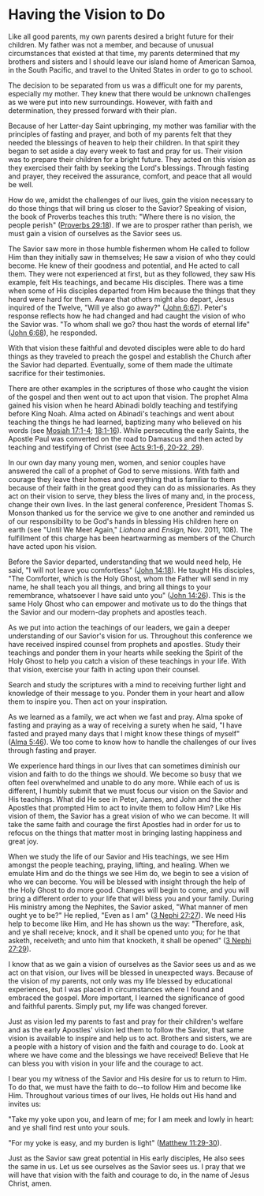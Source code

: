 # Having the Vision to Do

Like all good parents, my own parents desired a bright future for their
children. My father was not a member, and because of unusual circumstances
that existed at that time, my parents determined that my brothers and sisters
and I should leave our island home of American Samoa, in the South Pacific,
and travel to the United States in order to go to school.

The decision to be separated from us was a difficult one for my parents,
especially my mother. They knew that there would be unknown challenges as we
were put into new surroundings. However, with faith and determination, they
pressed forward with their plan.

Because of her Latter-day Saint upbringing, my mother was familiar with the
principles of fasting and prayer, and both of my parents felt that they needed
the blessings of heaven to help their children. In that spirit they began to
set aside a day every week to fast and pray for us. Their vision was to
prepare their children for a bright future. They acted on this vision as they
exercised their faith by seeking the Lord's blessings. Through fasting and
prayer, they received the assurance, comfort, and peace that all would be
well.

How do we, amidst the challenges of our lives, gain the vision necessary to do
those things that will bring us closer to the Savior? Speaking of vision, the
book of Proverbs teaches this truth: "Where there is no vision, the people
perish" ([Proverbs
29:18](https://www.lds.org/scriptures/ot/prov/29.18?lang=eng#17)). If we are
to prosper rather than perish, we must gain a vision of ourselves as the
Savior sees us.

The Savior saw more in those humble fishermen whom He called to follow Him
than they initially saw in themselves; He saw a vision of who they could
become. He knew of their goodness and potential, and He acted to call them.
They were not experienced at first, but as they followed, they saw His
example, felt His teachings, and became His disciples. There was a time when
some of His disciples departed from Him because the things that they heard
were hard for them. Aware that others might also depart, Jesus inquired of the
Twelve, "Will ye also go away?" ([John
6:67](https://www.lds.org/scriptures/nt/john/6.67?lang=eng#66)). Peter's
response reflects how he had changed and had caught the vision of who the
Savior was. "To whom shall we go? thou hast the words of eternal life" ([John
6:68](https://www.lds.org/scriptures/nt/john/6.68?lang=eng#67)), he responded.

With that vision these faithful and devoted disciples were able to do hard
things as they traveled to preach the gospel and establish the Church after
the Savior had departed. Eventually, some of them made the ultimate sacrifice
for their testimonies.

There are other examples in the scriptures of those who caught the vision of
the gospel and then went out to act upon that vision. The prophet Alma gained
his vision when he heard Abinadi boldly teaching and testifying before King
Noah. Alma acted on Abinadi's teachings and went about teaching the things he
had learned, baptizing many who believed on his words (see [Mosiah
17:1-4](https://www.lds.org/scriptures/bofm/mosiah/17.1-4?lang=eng#0);
[18:1-16](https://www.lds.org/scriptures/bofm/mosiah/18.1-16?lang=eng#0)).
While persecuting the early Saints, the Apostle Paul was converted on the road
to Damascus and then acted by teaching and testifying of Christ (see [Acts
9:1-6, 20-22,
29](https://www.lds.org/scriptures/nt/acts/9.1-6%2C20-22%2C29?lang=eng#0)).

In our own day many young men, women, and senior couples have answered the
call of a prophet of God to serve missions. With faith and courage they leave
their homes and everything that is familiar to them because of their faith in
the great good they can do as missionaries. As they act on their vision to
serve, they bless the lives of many and, in the process, change their own
lives. In the last general conference, President Thomas S. Monson thanked us
for the service we give to one another and reminded us of our responsibility
to be God's hands in blessing His children here on earth (see "Until We Meet
Again," _Liahona_ and _Ensign,_ Nov. 2011, 108). The fulfillment of this
charge has been heartwarming as members of the Church have acted upon his
vision.

Before the Savior departed, understanding that we would need help, He said, "I
will not leave you comfortless" ([John
14:18](https://www.lds.org/scriptures/nt/john/14.18?lang=eng#17)). He taught
His disciples, "The Comforter, which is the Holy Ghost, whom the Father will
send in my name, he shall teach you all things, and bring all things to your
remembrance, whatsoever I have said unto you" ([John
14:26](https://www.lds.org/scriptures/nt/john/14.26?lang=eng#25)). This is the
same Holy Ghost who can empower and motivate us to do the things that the
Savior and our modern-day prophets and apostles teach.

As we put into action the teachings of our leaders, we gain a deeper
understanding of our Savior's vision for us. Throughout this conference we
have received inspired counsel from prophets and apostles. Study their
teachings and ponder them in your hearts while seeking the Spirit of the Holy
Ghost to help you catch a vision of these teachings in your life. With that
vision, exercise your faith in acting upon their counsel.

Search and study the scriptures with a mind to receiving further light and
knowledge of their message to you. Ponder them in your heart and allow them to
inspire you. Then act on your inspiration.

As we learned as a family, we act when we fast and pray. Alma spoke of fasting
and praying as a way of receiving a surety when he said, "I have fasted and
prayed many days that I might know these things of myself" ([Alma
5:46](https://www.lds.org/scriptures/bofm/alma/5.46?lang=eng#45)). We too come
to know how to handle the challenges of our lives through fasting and prayer.

We experience hard things in our lives that can sometimes diminish our vision
and faith to do the things we should. We become so busy that we often feel
overwhelmed and unable to do any more. While each of us is different, I humbly
submit that we must focus our vision on the Savior and His teachings. What did
He see in Peter, James, and John and the other Apostles that prompted Him to
act to invite them to follow Him? Like His vision of them, the Savior has a
great vision of who we can become. It will take the same faith and courage the
first Apostles had in order for us to refocus on the things that matter most
in bringing lasting happiness and great joy.

When we study the life of our Savior and His teachings, we see Him amongst the
people teaching, praying, lifting, and healing. When we emulate Him and do the
things we see Him do, we begin to see a vision of who we can become. You will
be blessed with insight through the help of the Holy Ghost to do more good.
Changes will begin to come, and you will bring a different order to your life
that will bless you and your family. During His ministry among the Nephites,
the Savior asked, "What manner of men ought ye to be?" He replied, "Even as I
am" ([3 Nephi
27:27](https://www.lds.org/scriptures/bofm/3-ne/27.27?lang=eng#26)). We need
His help to become like Him, and He has shown us the way: "Therefore, ask, and
ye shall receive; knock, and it shall be opened unto you; for he that asketh,
receiveth; and unto him that knocketh, it shall be opened" ([3 Nephi
27:29](https://www.lds.org/scriptures/bofm/3-ne/27.29?lang=eng#28)).

I know that as we gain a vision of ourselves as the Savior sees us and as we
act on that vision, our lives will be blessed in unexpected ways. Because of
the vision of my parents, not only was my life blessed by educational
experiences, but I was placed in circumstances where I found and embraced the
gospel. More important, I learned the significance of good and faithful
parents. Simply put, my life was changed forever.

Just as vision led my parents to fast and pray for their children's welfare
and as the early Apostles' vision led them to follow the Savior, that same
vision is available to inspire and help us to act. Brothers and sisters, we
are a people with a history of vision and the faith and courage to do. Look at
where we have come and the blessings we have received! Believe that He can
bless you with vision in your life and the courage to act.

I bear you my witness of the Savior and His desire for us to return to Him. To
do that, we must have the faith to do--to follow Him and become like Him.
Throughout various times of our lives, He holds out His hand and invites us:

"Take my yoke upon you, and learn of me; for I am meek and lowly in heart: and
ye shall find rest unto your souls.

"For my yoke is easy, and my burden is light" ([Matthew
11:29-30](https://www.lds.org/scriptures/nt/matt/11.29-30?lang=eng#28)).

Just as the Savior saw great potential in His early disciples, He also sees
the same in us. Let us see ourselves as the Savior sees us. I pray that we
will have that vision with the faith and courage to do, in the name of Jesus
Christ, amen.

